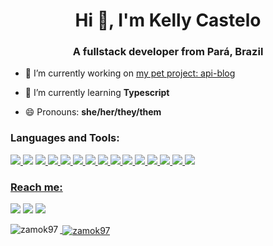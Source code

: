 <h1 align="center">Hi 👋, I'm Kelly Castelo</h1>
<h3 align="center">A fullstack developer from Pará, Brazil</h3>


- 🔭 I’m currently working on [my pet project: api-blog](https://github.com/zamok97/blog-api)

- 🌱 I’m currently learning **Typescript**

- 😄 Pronouns: **she/her/they/them**


<h3 align="left">Languages and Tools:</h3>
<p align="left"><a href="" target="blank"><img src="https://img.shields.io/badge/Windows-0078D6?style=for-the-badge&logo=windows&logoColor=white"/> </a><img src="https://img.shields.io/badge/Ubuntu-E95420?style=for-the-badge&logo=ubuntu&logoColor=white"/></a> <a href="" target="blank"><img src="https://img.shields.io/badge/JavaScript-323330?style=for-the-badge&logo=javascript&logoColor=F7DF1E"/> <a href="" target="blank"><img src="https://img.shields.io/badge/Node.js-43853D?style=for-the-badge&logo=node.js&logoColor=white"/> <a href="" target="blank"><img src="https://img.shields.io/badge/TypeScript-007ACC?style=for-the-badge&logo=typescript&logoColor=white"/> <a href="" target="blank"><img src="https://img.shields.io/badge/Express.js-404D59?style=for-the-badge"/> <a href="" target="blank"><img src="https://img.shields.io/badge/nestjs-%23E0234E.svg?style=for-the-badge&logo=nestjs&logoColor=white"/> <a href="" target="blank"><img src="https://img.shields.io/badge/PostgreSQL-316192?style=for-the-badge&logo=postgresql&logoColor=white"/> <a href="" target="blank"><img src="https://img.shields.io/badge/MongoDB-4EA94B?style=for-the-badge&logo=mongodb&logoColor=white"/> <a href="" target="blank"><img src="https://img.shields.io/badge/docker-%230db7ed.svg?style=for-the-badge&logo=docker&logoColor=white"/> <a href="" target="blank"><img src="https://img.shields.io/badge/Insomnia-black?style=for-the-badge&logo=insomnia&logoColor=5849BE"/> <a href="" target="blank"><img src="https://img.shields.io/badge/-jest-%23C21325?style=for-the-badge&logo=jest&logoColor=white"/> <a href="" target="blank"><img src="https://img.shields.io/badge/-Swagger-%23Clojure?style=for-the-badge&logo=swagger&logoColor=white"/> <a href="" target="blank"><img src="https://img.shields.io/badge/ESLint-4B3263?style=for-the-badge&logo=eslint&logoColor=white"/> <a href="" target="blank"><img src="https://img.shields.io/badge/%3CZamok%3E-%237289DA.svg?style=for-the-badge&logo=discord&logoColor=white"/></p>

<h3 align="left">Reach me:</h3>
<p align="left"> <a href="https://twitter.com/zamok97" target="blank"><img src="https://img.shields.io/badge/Zamok97-%231DA1F2.svg?style=for-the-badge&logo=Twitter&logoColor=white" /></a> <a href="mailto:kellyplcastelo@gmail.com" target="blank"><img src="https://img.shields.io/badge/Gmail-D14836?style=for-the-badge&logo=gmail&logoColor=white"/></a> <a href="" target="blank"><img src="https://img.shields.io/badge/Zamok#1481.svg?style=for-the-badge&logo=discord&logoColor=white"/></p>

<p><img align="left" src="https://github-readme-stats.vercel.app/api/top-langs?username=zamok97&show_icons=true&theme=dark&locale=en&layout=compact" alt="zamok97" /></p>

 
<p>&nbsp;<img align="center" src="https://github-readme-stats.vercel.app/api?username=zamok97&show_icons=true&theme=dark&locale=en" alt="zamok97" /></p>


